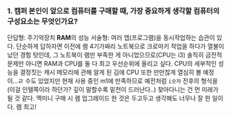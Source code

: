 ### 1. 캠퍼 본인이 앞으로 컴퓨터를 구매할 때, 가장 중요하게 생각할 컴퓨터의 구성요소는 무엇인가요?
단답형: 주기억장치 **RAM**의 성능
서술형: 여러 앱(프로그램)을 동시작업하는 습관이 있다. 단순하게 답하자면 이전에 램 4기가짜리 노트북으로 크로마키 작업을 하다가 열불이 났던 경험 탓인데, 그 노트북이 램만 부족한 게 아니었으므로(CPU는 i3) 솔직히 금전적 문제만 아니면 RAM과 CPU를 둘 다 최고 우선순위에 올리고 싶다. CPU의 세부적인 성능을 결정짓는 캐시 메모리에 관해 알게 된 김에 CPU 또한 만만찮게 열심히 볼 예정이...ㄹ 수도 있었지만 현재 사용 중인 m1에 만족하므로 예전처럼 `i숫자` 전후의 형식을(이걸 인텔쪽이라 하던가? 깊이 말할수록 밑천이 드러난다..) 찾아다니는 건 먼 미래가 될 것 같다.
맥미니 구매 시 램 업그레이드 한 것은 두고두고 생각해도 너무나 잘 한 일이다. 램 최고!